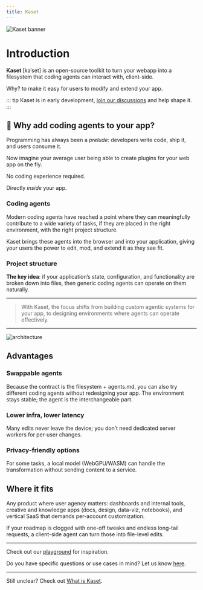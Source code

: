 ```yaml
---
title: Kaset
---
```


![Kaset banner](/images/kaset.png)

# Introduction

**Kaset** [kaˈset] is an open-source toolkit to turn your webapp into a filesystem that coding agents can interact with, client-side.

Why? to make it easy for users to modify and extend your app.

::: tip
Kaset is in early development, [join our discussions](https://github.com/pufflyai/kaset/discussions) and help shape it.
:::

## 🤔 Why add coding agents to your app?

Programming has always been a _prelude_: developers write code, ship it, and users consume it.

Now imagine your average user being able to create plugins for your web app on the fly.

No coding experience required.

Directly _inside_ your app.

### Coding agents

Modern coding agents have reached a point where they can meaningfully contribute to a wide variety of tasks, if they are placed in the right environment, with the right project structure.

Kaset brings these agents into the browser and into your application, giving your users the power to edit, mod, and extend it as they see fit.

### Project structure

**The key idea**: if your application’s state, configuration, and functionality are broken down into files, then generic coding agents can operate on them naturally.

---

> With Kaset, the focus shifts from building custom agentic systems for your app, to designing environments where agents can operate effectively.

---

![architecture](/images/architecture.png)

## Advantages

### Swappable agents

Because the contract is the filesystem + agents.md, you can also try different coding agents without redesigning your app. The environment stays stable; the agent is the interchangeable part.

### Lower infra, lower latency

Many edits never leave the device; you don’t need dedicated server workers for per‑user changes.

### Privacy‑friendly options

For some tasks, a local model (WebGPU/WASM) can handle the transformation without sending content to a service.

## Where it fits

Any product where user agency matters: dashboards and internal tools, creative and knowledge apps (docs, design, data-viz, notebooks), and vertical SaaS that demands per-account customization.

If your roadmap is clogged with one-off tweaks and endless long-tail requests, a client-side agent can turn those into file-level edits.

---

Check out our [playground](https://kaset.dev) for inspiration.

Do you have specific questions or use cases in mind? Let us know [here](https://github.com/pufflyai/kaset/discussions/categories/ideas).

---

Still unclear? Check out [What is Kaset](/getting-started/what-is-kaset).
